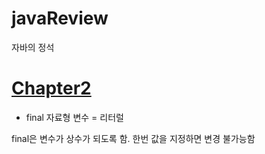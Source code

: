 # javaReview
자바의 정석


# [Chapter2](./Hello/src/com/class2)

- final 자료형 변수 = 리터럴

final은 변수가 상수가 되도록 함. 한번 값을 지정하면 변경 불가능함 